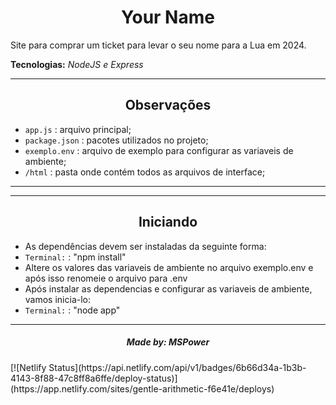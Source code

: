 <h1 align='center'>Your Name</h1>
<p>Site para comprar um ticket para levar o seu nome para a Lua em 2024.</p>
<p><b>Tecnologias:</b> <i>NodeJS e Express</i></p>

<hr>
  <h2 align='center'>Observações</h2>
  <p>
    <ul>
      <li><code>app.js</code> : arquivo principal;</li>
      <li><code>package.json</code> : pacotes utilizados no projeto;</li>
      <li><code>exemplo.env</code> : arquivo de exemplo para configurar as variaveis de ambiente;</li>
      <li><code>/html</code> : pasta onde contém todos as arquivos de interface;</li>
    </ul>
  </p>
<hr>
<hr>
  <h2 align='center'>Iniciando</h2>
  <p>
    <ul>
      <li>As dependências devem ser instaladas da seguinte forma:</li>
      <li><code>Terminal:</code> : "npm install"</li>
      <li>Altere os valores das variaveis de ambiente no arquivo exemplo.env e após isso renomeie o arquivo para .env</li>
      <li>Após instalar as dependencias e configurar as variaveis de ambiente, vamos inicia-lo: </li>
      <li><code>Terminal:</code> : "node app"</li>
    </ul>
  </p>
<hr>
  
  <h5 align='center'>Made by: <a>MSPower</a></h5>
[![Netlify Status](https://api.netlify.com/api/v1/badges/6b66d34a-1b3b-4143-8f88-47c8ff8a6ffe/deploy-status)](https://app.netlify.com/sites/gentle-arithmetic-f6e41e/deploys)
